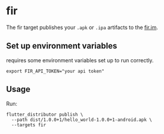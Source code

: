 # fir

The fir target publishes your `.apk` or `.ipa` artifacts to the [fir.im](https://betaqr.com).

## Set up environment variables

requires some environment variables set up to run correctly.

```
export FIR_API_TOKEN="your api token"
```

## Usage

Run:

```
flutter_distributor publish \
  --path dist/1.0.0+1/hello_world-1.0.0+1-android.apk \
  --targets fir
```

